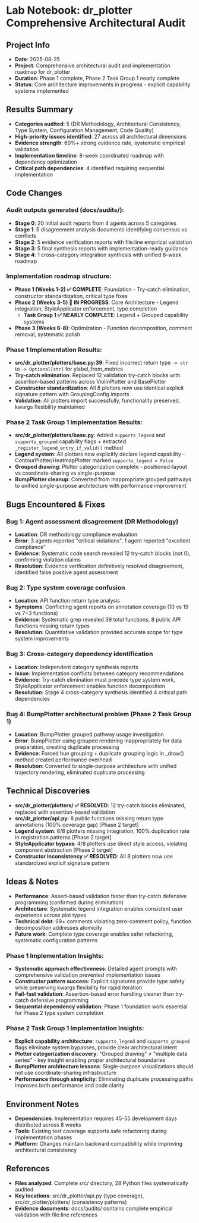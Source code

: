 # Lab Notebook: dr_plotter Comprehensive Architectural Audit

## Project Info
- **Date**: 2025-08-25
- **Project**: Comprehensive architectural audit and implementation roadmap for dr_plotter
- **Duration**: Phase 1 complete, Phase 2 Task Group 1 nearly complete
- **Status**: Core architecture improvements in progress - explicit capability systems implemented

## Results Summary
- **Categories audited**: 5 (DR Methodology, Architectural Consistency, Type System, Configuration Management, Code Quality)
- **High-priority issues identified**: 27 across all architectural dimensions
- **Evidence strength**: 60%+ strong evidence rate, systematic empirical validation
- **Implementation timeline**: 8-week coordinated roadmap with dependency optimization
- **Critical path dependencies**: 4 identified requiring sequential implementation

## Code Changes
### Audit outputs generated (docs/audits/):
- **Stage 0**: 20 initial audit reports from 4 agents across 5 categories
- **Stage 1**: 5 disagreement analysis documents identifying consensus vs conflicts
- **Stage 2**: 5 evidence verification reports with file:line empirical validation
- **Stage 3**: 5 final synthesis reports with implementation-ready guidance
- **Stage 4**: 1 cross-category integration synthesis with unified 8-week roadmap

### Implementation roadmap structure:
- **Phase 1 (Weeks 1-2) ✅ COMPLETE**: Foundation - Try-catch elimination, constructor standardization, critical type fixes
- **Phase 2 (Weeks 3-5) 🔄 IN PROGRESS**: Core Architecture - Legend integration, StyleApplicator enforcement, type completion
  - **Task Group 1 ✅ NEARLY COMPLETE**: Legend + Grouped capability systems  
- **Phase 3 (Weeks 6-8)**: Optimization - Function decomposition, comment removal, systematic polish

### Phase 1 Implementation Results:
- **src/dr_plotter/plotters/base.py:39**: Fixed incorrect return type `-> str` to `-> Optional[str]` for ylabel_from_metrics
- **Try-catch elimination**: Replaced 12 validation try-catch blocks with assertion-based patterns across ViolinPlotter and BasePlotter
- **Constructor standardization**: All 8 plotters now use identical explicit signature pattern with GroupingConfig imports
- **Validation**: All plotters import successfully, functionality preserved, kwargs flexibility maintained

### Phase 2 Task Group 1 Implementation Results:
- **src/dr_plotter/plotters/base.py**: Added `supports_legend` and `supports_grouped` capability flags + extracted `_register_legend_entry_if_valid()` method
- **Legend system**: All plotters now explicitly declare legend capability - ContourPlotter/HeatmapPlotter marked `supports_legend = False`
- **Grouped drawing**: Plotter categorization complete - positioned-layout vs coordinate-sharing vs single-purpose
- **BumpPlotter cleanup**: Converted from inappropriate grouped pathways to unified single-purpose architecture with performance improvement

## Bugs Encountered & Fixes
### Bug 1: Agent assessment disagreement (DR Methodology)
- **Location**: DR methodology compliance evaluation
- **Error**: 3 agents reported "critical violations", 1 agent reported "excellent compliance"
- **Evidence**: Systematic code search revealed 12 try-catch blocks (not 0), confirming violation claims
- **Resolution**: Evidence verification definitively resolved disagreement, identified false positive agent assessment

### Bug 2: Type system coverage confusion
- **Location**: API function return type analysis
- **Symptoms**: Conflicting agent reports on annotation coverage (10 vs 19 vs 7+3 functions)
- **Evidence**: Systematic grep revealed 39 total functions, 8 public API functions missing return types
- **Resolution**: Quantitative validation provided accurate scope for type system improvements

### Bug 3: Cross-category dependency identification
- **Location**: Independent category synthesis reports
- **Issue**: Implementation conflicts between category recommendations
- **Evidence**: Try-catch elimination must precede type system work, StyleApplicator enforcement enables function decomposition
- **Resolution**: Stage 4 cross-category synthesis identified 4 critical path dependencies

### Bug 4: BumpPlotter architectural problem (Phase 2 Task Group 1)
- **Location**: BumpPlotter grouped pathway usage investigation  
- **Error**: BumpPlotter using grouped rendering inappropriately for data preparation, creating duplicate processing
- **Evidence**: Forced hue grouping + duplicate grouping logic in _draw() method created performance overhead
- **Resolution**: Converted to single-purpose architecture with unified trajectory rendering, eliminated duplicate processing

## Technical Discoveries
- **src/dr_plotter/plotters/ ✅ RESOLVED**: 12 try-catch blocks eliminated, replaced with assertion-based validation
- **src/dr_plotter/api.py**: 8 public functions missing return type annotations (100% coverage gap) [Phase 2 target]
- **Legend system**: 6/8 plotters missing integration, 100% duplication rate in registration patterns [Phase 2 target]
- **StyleApplicator bypass**: 4/8 plotters use direct style access, violating component abstraction [Phase 2 target]
- **Constructor inconsistency ✅ RESOLVED**: All 8 plotters now use standardized explicit signature pattern

## Ideas & Notes
- **Performance**: Assert-based validation faster than try-catch defensive programming (confirmed during elimination)
- **Architecture**: Systematic legend integration enables consistent user experience across plot types
- **Technical debt**: 69+ comments violating zero-comment policy, function decomposition addresses atomicity
- **Future work**: Complete type coverage enables safer refactoring, systematic configuration patterns

### Phase 1 Implementation Insights:
- **Systematic approach effectiveness**: Detailed agent prompts with comprehensive validation prevented implementation issues
- **Constructor pattern success**: Explicit signatures provide type safety while preserving kwargs flexibility for rapid iteration
- **Fail-fast validation**: Assertion-based error handling cleaner than try-catch defensive programming
- **Sequential dependency validation**: Phase 1 foundation work essential for Phase 2 type system completion

### Phase 2 Task Group 1 Implementation Insights:
- **Explicit capability architecture**: `supports_legend` and `supports_grouped` flags eliminate system bypasses, provide clear architectural intent
- **Plotter categorization discovery**: "Grouped drawing" ≠ "multiple data series" - key insight enabling proper architectural boundaries
- **BumpPlotter architecture lessons**: Single-purpose visualizations should not use coordinate-sharing infrastructure
- **Performance through simplicity**: Eliminating duplicate processing paths improves both performance and code clarity

## Environment Notes
- **Dependencies**: Implementation requires 45-55 development days distributed across 8 weeks
- **Tools**: Existing test coverage supports safe refactoring during implementation phases
- **Platform**: Changes maintain backward compatibility while improving architectural consistency

## References
- **Files analyzed**: Complete src/ directory, 28 Python files systematically audited
- **Key locations**: src/dr_plotter/api.py (type coverage), src/dr_plotter/plotters/ (consistency patterns)
- **Evidence documents**: docs/audits/ contains complete empirical validation with file:line references